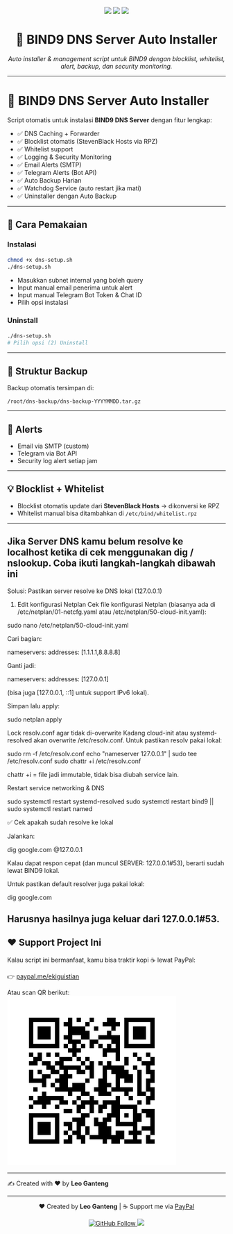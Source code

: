 <p align="center">
  <img src="https://img.shields.io/badge/Project-BIND9%20Auto%20Installer-blue?style=for-the-badge&logo=linux" />
  <img src="https://img.shields.io/badge/License-GPL.3.0-green?style=for-the-badge" />
  <img src="https://img.shields.io/badge/Maintained-Yes-success?style=for-the-badge" />
</p>

<h1 align="center">🚀 BIND9 DNS Server Auto Installer</h1>

<p align="center">
  <i>Auto installer & management script untuk BIND9 dengan blocklist, whitelist, alert, backup, dan security monitoring.</i>
</p>

---

# 🚀 BIND9 DNS Server Auto Installer

Script otomatis untuk instalasi **BIND9 DNS Server** dengan fitur lengkap:

- ✅ DNS Caching + Forwarder
- ✅ Blocklist otomatis (StevenBlack Hosts via RPZ)
- ✅ Whitelist support
- ✅ Logging & Security Monitoring
- ✅ Email Alerts (SMTP)
- ✅ Telegram Alerts (Bot API)
- ✅ Auto Backup Harian
- ✅ Watchdog Service (auto restart jika mati)
- ✅ Uninstaller dengan Auto Backup

---

## 📌 Cara Pemakaian

### Instalasi
```bash
chmod +x dns-setup.sh
./dns-setup.sh
```

- Masukkan subnet internal yang boleh query
- Input manual email penerima untuk alert
- Input manual Telegram Bot Token & Chat ID
- Pilih opsi instalasi

### Uninstall
```bash
./dns-setup.sh
# Pilih opsi (2) Uninstall
```

---

## 📂 Struktur Backup
Backup otomatis tersimpan di:
```
/root/dns-backup/dns-backup-YYYYMMDD.tar.gz
```

---

## 🔔 Alerts
- Email via SMTP (custom)
- Telegram via Bot API
- Security log alert setiap jam

---

## 💡 Blocklist + Whitelist
- Blocklist otomatis update dari **StevenBlack Hosts** → dikonversi ke RPZ
- Whitelist manual bisa ditambahkan di `/etc/bind/whitelist.rpz`

---
## Jika Server DNS kamu belum resolve ke localhost ketika di cek menggunakan dig / nslookup. Coba ikuti langkah-langkah dibawah ini
Solusi: Pastikan server resolve ke DNS lokal (127.0.0.1)

1. Edit konfigurasi Netplan
Cek file konfigurasi Netplan (biasanya ada di /etc/netplan/01-netcfg.yaml atau /etc/netplan/50-cloud-init.yaml):

sudo nano /etc/netplan/50-cloud-init.yaml


Cari bagian:

nameservers:
  addresses: [1.1.1.1,8.8.8.8]


Ganti jadi:

nameservers:
  addresses: [127.0.0.1]


(bisa juga [127.0.0.1, ::1] untuk support IPv6 lokal).

Simpan lalu apply:

sudo netplan apply


Lock resolv.conf agar tidak di-overwrite
Kadang cloud-init atau systemd-resolved akan overwrite /etc/resolv.conf.
Untuk pastikan resolv pakai lokal:

sudo rm -f /etc/resolv.conf
echo "nameserver 127.0.0.1" | sudo tee /etc/resolv.conf
sudo chattr +i /etc/resolv.conf


chattr +i = file jadi immutable, tidak bisa diubah service lain.

Restart service networking & DNS

sudo systemctl restart systemd-resolved
sudo systemctl restart bind9 || sudo systemctl restart named

✅ Cek apakah sudah resolve ke lokal

Jalankan:

dig google.com @127.0.0.1


Kalau dapat respon cepat (dan muncul SERVER: 127.0.0.1#53), berarti sudah lewat BIND9 lokal.

Untuk pastikan default resolver juga pakai lokal:

dig google.com


Harusnya hasilnya juga keluar dari 127.0.0.1#53.
---


## ❤️ Support Project Ini
Kalau script ini bermanfaat, kamu bisa traktir kopi ☕ lewat PayPal:  

👉 [paypal.me/ekiguistian](https://www.paypal.me/ekiguistian22)

Atau scan QR berikut:  
![PayPal QR](paypal_qr_ekiguistian22.png)

---

✍️ Created with ❤️ by **Leo Ganteng**

---

<p align="center">
  ❤️ Created by <b>Leo Ganteng</b> | 
  ☕ Support me via <a href="https://www.paypal.me/ekiguistian22">PayPal</a>
</p>

<p align="center">
  <a href="https://github.com/ekiguistian">
    <img src="https://img.shields.io/github/followers/ekiguistian?label=Follow%20me&style=social" alt="GitHub Follow" />
  </a>
  <a href="https://github.com/ekiguistian?tab=repositories">
    <img src="https://img.shields.io/badge/More%20Projects-GitHub-orange?style=flat-square" />
  </a>
</p>
